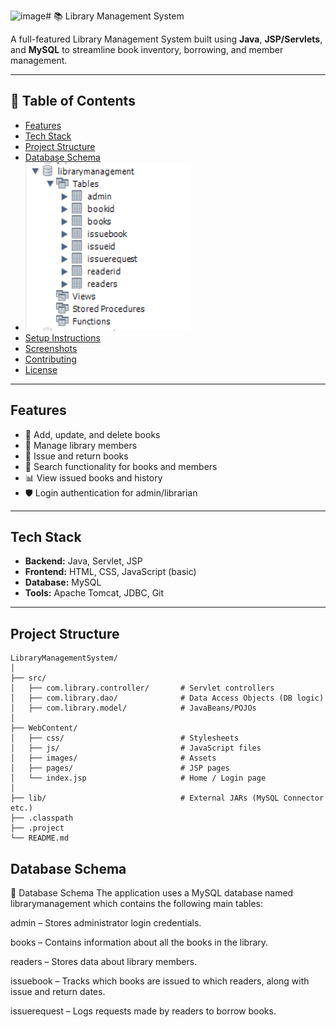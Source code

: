 <img width="284" height="203" alt="image" src="https://github.com/user-attachments/assets/0e842af7-f519-4c77-a946-3c030ae5a20b" /># 📚 Library Management System

A full-featured Library Management System built using **Java**, **JSP/Servlets**, and **MySQL** to streamline book inventory, borrowing, and member management.

---

## 📌 Table of Contents

- [Features](#features)
- [Tech Stack](#tech-stack)
- [Project Structure](#project-structure)
- [Database Schema](#database-schema)
- ![Database Schema](pictures/schema.png)
- [Setup Instructions](#setup-instructions)
- [Screenshots](#screenshots)
- [Contributing](#contributing)
- [License](#license)

---

## Features

- 📘 Add, update, and delete books
- 👥 Manage library members
- 📖 Issue and return books
- 🔎 Search functionality for books and members
- 📊 View issued books and history
- 🛡️ Login authentication for admin/librarian

---

## Tech Stack

- **Backend:** Java, Servlet, JSP
- **Frontend:** HTML, CSS, JavaScript (basic)
- **Database:** MySQL
- **Tools:** Apache Tomcat, JDBC, Git

---

## Project Structure

```plaintext
LibraryManagementSystem/
│
├── src/
│   ├── com.library.controller/       # Servlet controllers
│   ├── com.library.dao/              # Data Access Objects (DB logic)
│   ├── com.library.model/            # JavaBeans/POJOs
│
├── WebContent/
│   ├── css/                          # Stylesheets
│   ├── js/                           # JavaScript files
│   ├── images/                       # Assets
│   ├── pages/                        # JSP pages
│   └── index.jsp                     # Home / Login page
│
├── lib/                              # External JARs (MySQL Connector etc.)
├── .classpath
├── .project
└── README.md
```
## Database Schema

📂 Database Schema
The application uses a MySQL database named librarymanagement which contains the following main tables:

admin – Stores administrator login credentials.

books – Contains information about all the books in the library.

readers – Stores data about library members.

issuebook – Tracks which books are issued to which readers, along with issue and return dates.

issuerequest – Logs requests made by readers to borrow books.
